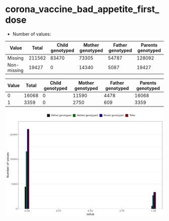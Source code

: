 # corona_vaccine_bad_appetite_first_dose
- Number of values:

| Value | Total | Child genotyped | Mother genotyped | Father genotyped | Parents genotyped |
| ----- | ----- | --------------- | ---------------- | ---------------- |---------------- |
| Missing | 211562 | 83470 | 73305 | 54787 | 128092 |
| Non-missing | 19427 | 0 | 14340 | 5087 | 19427 |

| Value | Total | Child genotyped | Mother genotyped | Father genotyped | Parents genotyped |
| ----- | ----- | --------------- | ---------------- | ---------------- |---------------- |
| 0 | 16068 | 0 | 11590 | 4478 | 16068 |
| 1 | 3359 | 0 | 2750 | 609 | 3359 |



![](corona_vaccine_bad_appetite_first_dose_n.png)




